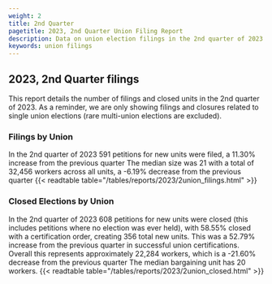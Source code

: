 ```yaml
---
weight: 2
title: 2nd Quarter
pagetitle: 2023, 2nd Quarter Union Filing Report
description: Data on union election filings in the 2nd quarter of 2023
keywords: union filings
---
```


## 2023, 2nd Quarter filings

This report details the number of filings and closed units in the 2nd quarter of 2023. As a reminder, we are only showing filings and closures related to single union elections (rare multi-union elections are excluded).

### Filings by Union
In the 2nd quarter of 2023 591 petitions for new units were filed, a 11.30% increase from the previous quarter The median size was 21 with a total of 32,456 workers across all units, a -6.19% decrease from the previous quarter
{{< readtable table="/tables/reports/2023/2union_filings.html" >}}

### Closed Elections by Union
In the 2nd quarter of 2023 608 petitions for new units were closed (this includes petitions where no election was ever held), with 58.55% closed with a certification order, creating 356 total new units. This was a 52.79% increase from the previous quarter in successful union certifications. Overall this represents approximately 22,284 workers, which is a -21.60% decrease from the previous quarter The median bargaining unit has 20 workers.
{{< readtable table="/tables/reports/2023/2union_closed.html" >}}
